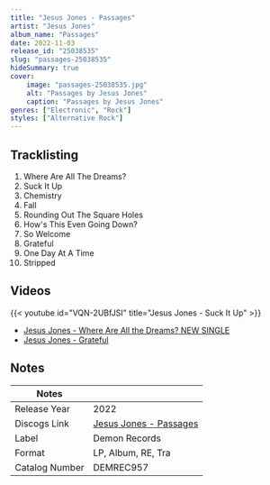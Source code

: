 ```yaml
---
title: "Jesus Jones - Passages"
artist: "Jesus Jones"
album_name: "Passages"
date: 2022-11-03
release_id: "25038535"
slug: "passages-25038535"
hideSummary: true
cover:
    image: "passages-25038535.jpg"
    alt: "Passages by Jesus Jones"
    caption: "Passages by Jesus Jones"
genres: ["Electronic", "Rock"]
styles: ["Alternative Rock"]
---
```


## Tracklisting
1. Where Are All The Dreams?
2. Suck It Up
3. Chemistry
4. Fall
5. Rounding Out The Square Holes
6. How's This Even Going Down?
7. So Welcome
8. Grateful
9. One Day At A Time
10. Stripped

## Videos
{{< youtube id="VQN-2UBfJSI" title="Jesus Jones  - Suck It Up" >}}
- [Jesus Jones - Where Are All the Dreams? NEW SINGLE](https://www.youtube.com/watch?v=61sf98y0VAk)
- [Jesus Jones - Grateful](https://www.youtube.com/watch?v=7EQtbMXGFyk)


## Notes

| Notes          |             |
| ---------------| ----------- |
| Release Year   | 2022 |
| Discogs Link   | [Jesus Jones - Passages](https://www.discogs.com/release/25038535-Jesus-Jones-Passages) |
| Label          | Demon Records |
| Format         | LP, Album, RE, Tra |
| Catalog Number | DEMREC957 |



